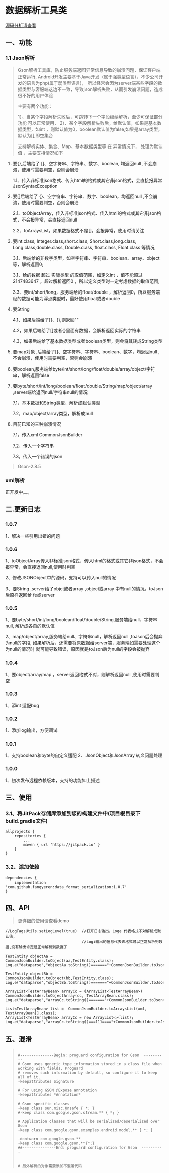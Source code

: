 # 数据解析工具类

[源码分析请查看](https://juejin.im/post/5eb3416c6fb9a04340658f40)

## 一、功能


### 1.1 Json解析
>  Gson解析工具库，防止服务端返回异常信息导致的崩溃问题，保证客户端正常运行,
>  Android开发主要基于Java开发（属于强类型语言），不少公司开发的语言为php(属于弱类型语言)，
>  所以经常会因为server端某些字段的数据类型与客服端这边不一致，导致json解析失败，从而引发崩溃问题，造成很不好的用户体验
>
>  主要有两个功能：
>
>   1）、当某个字段解析失败后，可跳转下一个字段继续解析，至少可保证部分功能 可以正常使用，
>   2）、某个字段解析失败后，给默认值，如果是基本数据类型，如int ，则默认值为0，boolean默认值为false,如果是array类型，默认为[],即空集合
>
>  支持解析实体、集合、Map、基本数据类型等 在 异常情况下， 处理为默认值 ，主要支持情况如下


 1. 要{},后端给了 []、空字符串、字符串、数字、boolean, 均返回null ,不会崩溃，使用时需要判空，否则会崩溃

    1.1、传入非标准json格式、传入html的格式或其它非json格式，会直接报异常  JsonSyntaxException

 2. 要[]后端给了 {}、空字符串、字符串、数字、boolean，均返回null ,不会崩溃，使用时需要判空，否则会崩溃

    2.1、toObjectArray，传入非标准json格式、传入html的格式或其它非json格式，不会报异常，会直接返回null

    2.2、toArraysList，如果数据格式不是[]，会报异常，使用时请关注

 3. 要int.class, Integer.class,short.class, Short.class,long.class, Long.class,double.class, Double.class,
    float.class, Float.class 等情况

    3.1、后端给的非数字类型，如空字符串、字符串、boolean、array、object 等，解析返回0;

    3.1、给的数据 超过 实际类型 的取值范围，如定义int ，值不能超过 2147483647 ，超过解析返回0 ，所以定义类型时一定考虑数据的取值范围;

    3.3、要int/short/long，服务端给的float/double ，解析返回0，所以服务端经的数据可能为浮点类型时，最好使用float或者double

 4. 要String

    4.1、如果后端给了[]、{},则返回""

    4.2，如果后端给了[]或者{}里面有数据，会解析返回实际的字符串

    4.3，如果后端给了基本数据类型或者boolean类型，则会将其转成String类型

 5. 要map对象 ,后端给了[]、空字符串、字符串、boolean、数字，均返回null ,不会崩溃，使用时需要判空，否则会崩溃

 6. 要boolean,服务端给byte/int/short/long/float/double/array/object/字符串，解析返回false

 7. 要byte/short/int/long/boolean/float/double/String/map/object/array ,server端给返回null/字符串null的情况

    7.1，基本数据和String类型，解析成默认类型

    7.2，map/object/array类型，解析成null

 8. 目前已知的三种崩溃情况

    7.1，传入xml  CommonJsonBuilder

    7.2，传入一个字符串

    7.3，传入一个错误的json


 > Gson-2.8.5

### xml解析
正开发中。。。

## 二.更新日志
### 1.0.7
1、解决一些引用出错的问题

### 1.0.6
1、toObjectArray传入非标准json格式、传入html的格式或其它非json格式，不会报异常，会直接返回null,使用时判空

2、修改JSONObject中的源码，支持可以传入null的情况

3、要String ,server给了objct或者array ,object或array 中有null的情况，toJson后原样返回给 fe或server

### 1.0.5
1、要byte/short/int/long/boolean/float/double/String,服务端给null、字符串null,
解析成各自的默认值

2、map/object/array,服务端给null、字符串null，解析返回null ,toJson后会抛弃为null的字段,
如果解析后，还需要将原数据给server端，服务端如需要处理这个为null的情况时 就可能导致错误，原因就是toJson后为null的字段会被抛弃


### 1.0.4
1、要object/array/map ，server返回格式不对，则解析返回null ,使用时需要判空

### 1.0.3
1、添int 适配bug

### 1.0.2
1、添加log输出，方便调试

### 1.0.1
1、支持boolean和byte的自定义适配
2、JsonObject和JsonArray 转义问题处理

### 1.0.0
1、初次发布远程依赖版本，支持的功能如上描述




## 三、使用

### 3.1、将JitPack存储库添加到您的构建文件中(项目根目录下build.gradle文件)
```
allprojects {
    repositories {
        ...
        maven { url 'https://jitpack.io' }
    }
}
```

### 3.2、添加依赖
```
dependencies {
    implementation 'com.github.fangyeren:data_format_serialization:1.0.7'
}
```



## 四、API

> 更详细的使用请查看demo

```
//LogTagsUtils.setLogLevel(true)  //打开日志输出，Loge 代表格式不对解析成默认值,
                                  //Logi输出的信息代表该格式可以正常解析到数据,没有输出肯定是正常解析到数据了

TestEntity objectAa =  CommonJsonBuilder.toObject(aa,TestEntity.class);
Log.e("dataparse","objectAa.toString()======="+CommonJsonBuilder.toJson(objectAa));

TestEntity objectBb =  CommonJsonBuilder.toObject(bb,TestEntity.class);
Log.e("dataparse","objectBb.toString()======="+CommonJsonBuilder.toJson(objectBb));

ArrayList<TestArrayBean> arrayCc = (ArrayList<TestArrayBean>) CommonJsonBuilder.toObjectArray(cc, TestArrayBean.class);
Log.e("dataparse","arrayCc.toString()======="+CommonJsonBuilder.toJson(arrayCc));

List<TestArrayBean> list =  CommonJsonBuilder.toArraysList(xml, TestArrayBean[].class);
ArrayList<TestArrayBean> arrayCc = new ArrayList<>(list);
Log.e("dataparse","arrayCc.toString()===111===="+CommonJsonBuilder.toJson(arrayCc));
```



## 五、混淆

> ```
>
> #---------------Begin: proguard configuration for Gson  ----------
> # Gson uses generic type information stored in a class file when working with fields. Proguard
> # removes such information by default, so configure it to keep all of it.
> -keepattributes Signature
>
> # For using GSON @Expose annotation
> -keepattributes *Annotation*
>
> # Gson specific classes
> -keep class sun.misc.Unsafe { *; }
> #-keep class com.google.gson.stream.** { *; }
>
> # Application classes that will be serialized/deserialized over Gson
> -keep class com.google.gson.examples.android.model.** { *; }
>
> -dontwarn com.google.gson.**
> -keep class com.google.gson.**{*;}
> ##---------------End: proguard configuration for Gson  ----------
>
>
> # 另外解析的对象需要添加不混淆代码
> ```
>
>

